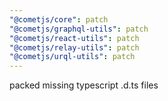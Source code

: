 ```yaml
---
"@cometjs/core": patch
"@cometjs/graphql-utils": patch
"@cometjs/react-utils": patch
"@cometjs/relay-utils": patch
"@cometjs/urql-utils": patch
---
```


packed missing typescript .d.ts files
